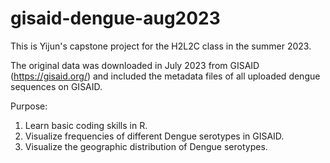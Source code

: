 # gisaid-dengue-aug2023
This is Yijun's capstone project for the H2L2C class in the summer 2023. 

The original data was downloaded in July 2023 from GISAID (https://gisaid.org/) and included the metadata files of all uploaded dengue sequences on GISAID.

Purpose: 
1. Learn basic coding skills in R.
2. Visualize frequencies of different Dengue serotypes in GISAID.
3. Visualize the geographic distribution of Dengue serotypes.

 
